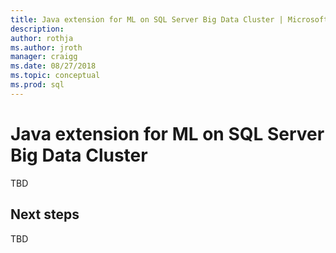 ```yaml
---
title: Java extension for ML on SQL Server Big Data Cluster | Microsoft Docs
description:
author: rothja 
ms.author: jroth 
manager: craigg
ms.date: 08/27/2018
ms.topic: conceptual
ms.prod: sql
---
```


# Java extension for ML on SQL Server Big Data Cluster

TBD

## Next steps

TBD
